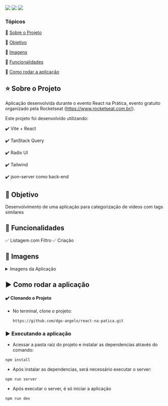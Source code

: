 <p align="left">

  <img src="https://img.shields.io/static/v1?label=Expo&message=platform&color=blue&style=for-the-badge&logoColor=white&logo=expo"/>
  <img src="https://img.shields.io/static/v1?label=Typescript&message=language&color=red&style=for-the-badge&logo=typescript"/>

  <img src="https://img.shields.io/static/v1?label=react native&message=framework&color=yellow&style=for-the-badge&logo=react"/>

</p>

### Tópicos

:small_blue_diamond: [Sobre o Projeto](#star-sobre-o-projeto)

:small_blue_diamond: [Objetivo](#dart-objetivo)

:small_blue_diamond: [Imagens](#sunrise_over_mountains-imagens)

:small_blue_diamond: [Funcionalidades](#bookmark_tabs-funcionalidades)

:small_blue_diamond: [Como rodar a aplicação](#arrow_forward-como-rodar-a-aplicação)

## :star: Sobre o Projeto

Aplicação desenvolvida durante o evento React na Prática, evento gratuito organizado pela Rocketseat (https://www.rocketseat.com.br/).

Este projeto foi desenvolvido utilizando:

:heavy_check_mark: Vite + React

:heavy_check_mark: TanStack Query

:heavy_check_mark: Radix UI

:heavy_check_mark: Tailwind

:heavy_check_mark: json-server como back-end

## :dart: Objetivo

Desenvolvimento de uma aplicação para categorização de videos com tags similares

## :bookmark_tabs: Funcionalidades

:white_check_mark: Listagem com Filtro
:white_check_mark: Criação

## :sunrise_over_mountains: Imagens

<details>
<summary> Imagens da Aplicação </summary>

![](./images/image_home.png)
![](./images/image_create.png)

</details>

## :arrow_forward: Como rodar a aplicação

#### :heavy_check_mark: Clonando o Projeto

- No terminal, clone o projeto:

  ```
  https://github.com/dgo-angelo/react-na-patica.git
  ```

### :arrow_forward: Executando a aplicação

- Acessar a pasta raiz do projeto e instalar as dependencias através do comando:

```
npm install
```

- Após instalar as dependencias, será necessário executar o server:

```
npm run server
```

- Após executar o server, é só iniciar a aplicação

```
npm run dev
```
